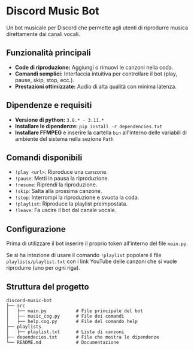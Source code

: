 # Discord Music Bot 

Un bot musicale per Discord che permette agli utenti di riprodurre musica direttamente dai canali vocali.

## Funzionalità principali 

- **Code di riproduzione:** Aggiungi o rimuovi le canzoni nella coda.
- **Comandi semplici:** Interfaccia intuitiva per controllare il bot (play, pause, skip, stop, ecc.).
- **Prestazioni ottimizzate:** Audio di alta qualità con minima latenza.

## Dipendenze e requisiti

- **Versione di python:** `3.8.* - 3.11.*`
- **Installare le dipendenze:** `pip install -r dependencies.txt`
- **Installare FFMPEG** e inserire la cartella `bin` all'interno delle variabili di ambiente del sistema nella sezione `Path`

## Comandi disponibili 

- `!play <url>`: Riproduce una canzone.
- `!pause`: Metti in pausa la riproduzione.
- `!resume`: Riprendi la riproduzione.
- `!skip`: Salta alla prossima canzone.
- `!stop`: Interrompi la riproduzione e svuota la coda.
- `!playlist`: Riproduce la playlist preimpostata.
- `!leave`: Fa uscire il bot dal canale vocale.

## Configurazione 

Prima di utilizzare il bot inserire il proprio token all'interno del file `main.py`.

Se si ha intezione di usare il comando `!playlist` popolare il file `playlists/playlist.txt` con i link YouTube delle canzoni che si vuole riprodurre (uno per ogni riga). 

## Struttura del progetto 

```
discord-music-bot
├── src
│   ├── main.py           # File principale del bot
│   ├── music_cog.py      # File dei comandi
│   ├── help.cog.py       # File del comando help
├── playlists
│   ├── playlist.txt      # Lista di canzoni
├── dependecies.txt       # File che mostra le dipendenze
└── README.md             # Documentazione
```
